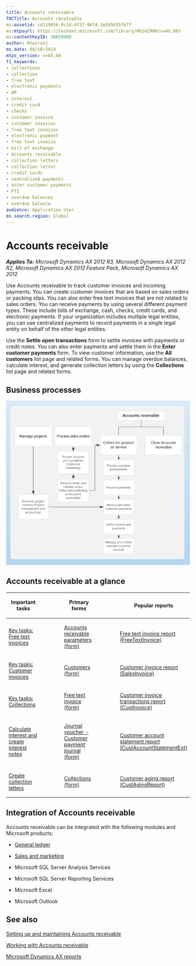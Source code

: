 ```yaml
---
title: Accounts receivable
TOCTitle: Accounts receivable
ms:assetid: cd119856-9c1d-4f2f-9674-3e545035f67f
ms:mtpsurl: https://technet.microsoft.com/library/Hh242906(v=AX.60)
ms:contentKeyID: 36059460
author: Khairunj
ms.date: 04/18/2014
mtps_version: v=AX.60
f1_keywords:
- collections
- collection
- free text
- electronic payments
- AR
- interest
- credit card
- checks
- customer invoice
- customer invoices
- free text invoices
- electronic payment
- free text invoice
- bill of exchange
- Accounts receivable
- collection letters
- collection letter
- credit cards
- centralized payments
- enter customer payments
- FTI
- overdue balances
- overdue balance
audience: Application User
ms.search.region: Global
---
```


# Accounts receivable 


_**Applies To:** Microsoft Dynamics AX 2012 R3, Microsoft Dynamics AX 2012 R2, Microsoft Dynamics AX 2012 Feature Pack, Microsoft Dynamics AX 2012_






Use Accounts receivable to track customer invoices and incoming payments. You can create customer invoices that are based on sales orders or packing slips. You can also enter free text invoices that are not related to sales orders. You can receive payments by using several different payment types. These include bills of exchange, cash, checks, credit cards, and electronic payments. If your organization includes multiple legal entities, you can use centralized payments to record payments in a single legal entity on behalf of the other legal entities.

Use the **Settle open transactions** form to settle invoices with payments or credit notes. You can also enter payments and settle them in the **Enter customer payments** form. To view customer information, use the **All customers** list page and related forms. You can manage overdue balances, calculate interest, and generate collection letters by using the **Collections** list page and related forms.

## Business processes

 ![Business process diagram for Accounts receivable](images/Hh242906.AccountsReceivableBusinessProcess(AX.60).gif "Business process diagram for Accounts receivable")

## Accounts receivable at a glance

<table>
<colgroup>
<col style="width: 20%" />
<col style="width: 20%" />
<col style="width: 20%" />
<col style="width: 20%" />
<col style="width: 20%" />
</colgroup>
<thead>
<tr class="header">
<th><p>Important tasks</p></th>
<th><p></p></th>
<th><p>Primary forms</p></th>
<th><p></p></th>
<th><p>Popular reports</p></th>
</tr>
</thead>
<tbody>
<tr class="odd">
<td><p><a href="key-tasks-free-text-invoices.md">Key tasks: Free text invoices</a></p></td>
<td><p></p></td>
<td><p><a href="https://technet.microsoft.com/library/aa576993(v=ax.60)">Accounts receivable parameters (form)</a></p></td>
<td><p></p></td>
<td><p><a href="free-text-invoice-report-freetextinvoice.md">Free text invoice report (FreeTextInvoice)</a></p></td>
</tr>
<tr class="even">
<td><p><a href="key-tasks-customer-invoices.md">Key tasks: Customer invoices</a></p></td>
<td><p></p></td>
<td><p><a href="https://technet.microsoft.com/library/aa590606(v=ax.60)">Customers (form)</a></p></td>
<td><p></p></td>
<td><p><a href="customer-invoice-report-salesinvoice.md">Customer invoice report (SalesInvoice)</a></p></td>
</tr>
<tr class="odd">
<td><p><a href="key-tasks-collections.md">Key tasks: Collections</a></p></td>
<td><p></p></td>
<td><p><a href="https://technet.microsoft.com/library/aa556897(v=ax.60)">Free text invoice (form)</a></p></td>
<td><p></p></td>
<td><p><a href="customer-invoice-transactions-report-custinvoice.md">Customer invoice transactions report (CustInvoice)</a></p></td>
</tr>
<tr class="even">
<td><p><a href="calculate-interest-and-create-interest-notes.md">Calculate interest and create interest notes</a></p></td>
<td><p></p></td>
<td><p><a href="https://technet.microsoft.com/library/aa556141(v=ax.60)">Journal voucher - Customer payment journal (form)</a></p></td>
<td><p></p></td>
<td><p><a href="customer-account-statement-report-custaccountstatementext.md">Customer account statement report (CustAccountStatementExt)</a></p></td>
</tr>
<tr class="odd">
<td><p><a href="create-collection-letters.md">Create collection letters</a></p></td>
<td><p></p></td>
<td><p><a href="https://technet.microsoft.com/library/hh209726(v=ax.60)">Collections (form)</a></p></td>
<td><p></p></td>
<td><p><a href="customer-aging-report-custagingreport.md">Customer aging report (CustAgingReport)</a></p></td>
</tr>
</tbody>
</table>


## Integration of Accounts receivable

Accounts receivable can be integrated with the following modules and Microsoft products:

  - [General ledger](general-ledger.md)

  - [Sales and marketing](sales-and-marketing.md)

  - Microsoft SQL Server Analysis Services

  - Microsoft SQL Server Reporting Services

  - Microsoft Excel

  - Microsoft Outlook

## See also

[Setting up and maintaining Accounts receivable](setting-up-and-maintaining-accounts-receivable.md)

[Working with Accounts receivable](working-with-accounts-receivable.md)

[Microsoft Dynamics AX reports](microsoft-dynamics-ax-reports.md)

  



